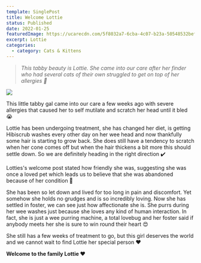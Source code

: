 ```yaml
---
template: SinglePost
title: Welcome Lottie
status: Published
date: 2022-01-25
featuredImage: https://ucarecdn.com/5f8032a7-6cba-4c07-b23a-50548532bef0/-/crop/1097x1712/0,0/-/preview/
excerpt: Lottie
categories:
  - category: Cats & Kittens
---
```

> *This tabby beauty is Lottie. She came into our care after her finder who had several cats of their own struggled to get on top of her allergies 🤧* 

![](https://ucarecdn.com/20eed973-2ca9-4987-82c6-186472c2a90e/)

This little tabby gal came into our care a few weeks ago with severe allergies that caused her to self mutilate and scratch her head until it bled 😭

Lottie has been undergoing treatment, she has changed her diet, is getting Hibiscrub washes every other day on her wee head and now thankfully some hair is starting to grow back. She does still have a tendency to scratch when her cone comes off but when the hair thickens a bit more this should settle down. So we are definitely heading in the right direction ✔️

Lotties's welcome post stated how friendly she was, suggesting she was once a loved pet which leads us to believe that she was abandoned because of her condition 🤬

She has been so let down and lived for too long in pain and discomfort. Yet somehow she holds no grudges and is so incredibly loving. Now she has settled in foster, we can see just how affectionate she is. She purrs during her wee washes just because she loves any kind of human interaction. In fact, she is just a wee purring machine, a total lovebug and her foster said if anybody meets her she is sure to win round their heart 😍

She still has a few weeks of treatment to go, but this girl deserves the world and we cannot wait to find Lottie her special person ❤️

**Welcome to the family Lottie ❤️**